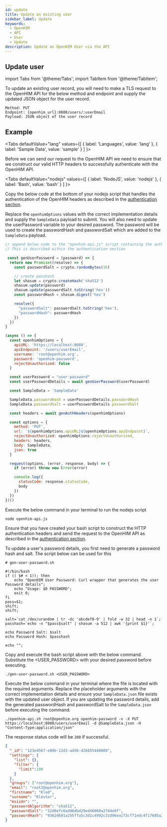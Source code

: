 ```yaml
---
id: update
title: Update an existing user
sidebar_label: Update
keywords:
  - OpenHIM
  - API
  - User
  - Update
description: Update an OpenHIM User via the API
---
```


## Update user

import Tabs from '@theme/Tabs';
import TabItem from '@theme/TabItem';

To update an existing user record, you will need to make a TLS request to the OpenHIM API for the below method and endpoint and supply the updated JSON object for the user record.

```curl
Method: PUT
Endpoint: {openhim_url}:8080/users/:userEmail
Payload: JSON object of the user record
```

## Example

<Tabs
  defaultValue="lang"
  values={[
    { label: 'Languages', value: 'lang' },
    { label: 'Sample Data', value: 'sample' }
  ]
}>
<TabItem value="lang">

  Before we can send our request to the OpenHIM API we need to ensure that we construct our valid HTTP headers to successfully authenticate with the OpenHIM API.

  <Tabs
    defaultValue="nodejs"
    values={[
      { label: 'NodeJS', value: 'nodejs' },
      { label: 'Bash', value: 'bash' }
    ]
  }>
  <TabItem value="nodejs">

  Copy the below code at the bottom of your nodejs script that handles the authentication of the OpenHIM headers as described in the [authentication section](../introduction/authentication).

  Replace the `openhimOptions` values with the correct implementation details and supply the `SampleData` payload to submit. You will also need to update the userPassword variable to your desired password. The password will be used to create the passwordHash and passwordSalt which are added to the `SampleData` payload.

  ```javascript
  // append below code to the "openhim-api.js" script containing the authentication methods.
  // This is described within the authentication section

   const genUserPassword = (password) => {
    return new Promise((resolve) => {
      const passwordSalt = crypto.randomBytes(16)

      // create passhash
      let shasum = crypto.createHash('sha512')
      shasum.update(password)
      shasum.update(passwordSalt.toString('hex'))
      const passwordHash = shasum.digest('hex')

      resolve({
        "passwordSalt": passwordSalt.toString('hex'),
        "passwordHash": passwordHash
      })
    })
  }

  (async () => {
    const openhimOptions = {
      apiURL: 'https://localhost:8080',
      apiEndpoint: '/users/userEmail',
      username: 'root@openhim.org',
      password: 'openhim-password',
      rejectUnauthorized: false
    }

    const userPassword = "user-password"
    const userPasswordDetails = await genUserPassword(userPassword)

    const SampleData = 'SampleData'

    SampleData.passwordHash = userPasswordDetails.passwordHash
    SampleData.passwordSalt = userPasswordDetails.passwordSalt

    const headers = await genAuthHeaders(openhimOptions)

    const options = {
      method: 'PUT',
      url: `${openhimOptions.apiURL}${openhimOptions.apiEndpoint}`,
      rejectUnauthorized: openhimOptions.rejectUnauthorized,
      headers: headers,
      body: SampleData,
      json: true
    }

    request(options, (error, response, body) => {
      if (error) throw new Error(error)

      console.log({
        statusCode: response.statusCode,
        body
      })
    })
  })()
  ```

  Execute the below command in your terminal to run the nodejs script

  ```bash
  node openhim-api.js
  ```

  </TabItem>
    <TabItem value="bash">

  Ensure that you have created your bash script to construct the HTTP authentication headers and send the request to the OpenHIM API as described in the [authentication section](../introduction/authentication).

  To update a user's password details, you first need to generate a password hash and salt. The script below can be used for this

  ```curl
  # gen-user-password.sh

  #!/bin/bash
  if (( $# < 1)); then
      echo "OpenHIM User Password: Curl wrapper that generates the user Password details";
      echo "Usage: $0 PASSWORD";
      exit 0;
  fi
  pass=$1;
  shift;
  shift;

  salt=`cat /dev/urandom | tr -dc 'abcdef0-9' | fold -w 32 | head -n 1`;
  passhash=`echo -n "$pass$salt" | shasum -a 512 | awk '{print $1}'`;

  echo Password Salt: $salt
  echo Password Hash: $passhash

  echo "";
  ```

  Copy and execute the bash script above with the below command. Substitute the <USER_PASSWORD> with your desired password before executing.

  ```curl
  ./gen-user-password.sh <USER_PASSWORD>
  ```

  Execute the below command in your terminal where the file is located with the required arguments. Replace the placeholder arguments with the correct implementation details and ensure your `SampleData.json` file exists with the updated user object. If you are updating the password details, add the generated passwordHash and passwordSalt to the `SampleData.json` before executing the command.

  ```curl
  ./openhim-api.sh root@openhim.org openhim-password -v -X PUT https://localhost:8080/users/userEmail -d @SampleData.json -H "Content-Type:application/json"
  ```

  </TabItem>
  </Tabs>

  The response status code will be `200` if successful.
</TabItem>
<TabItem value="sample">

  ```json
  {
    "_id": "123e4567-e89b-12d3-a456-426655440000",
    "settings": {
      "list": {},
      "filter": {
        "limit":100
      }
    },
    "groups": ["root@openhim.org"],
    "email": "root2@openhim.org",
    "firstname": "Klod",
    "surname": "Klester",
    "msisdn": "",
    "passwordAlgorithm": "sha512",
    "passwordSalt": "32d0efc6add6dbd29ed46060a2744e0f",
    "passwordHash": "9362d691a255ffa5c3d1c4992c31d96ea1f3cf71edc4f17685a29d634eaf9849e2d7a4f7237b7b2bca2fb17cee7ec05b4b9cae82c50a81158c45117136c9b3b7"
  }
  ```

</TabItem>
</Tabs>
